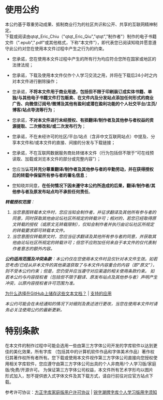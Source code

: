 使用公约
=========
本公约基于尊重劳动成果、抵制商业行为的社区共识和公开、共享的互联网精神制定。  
下载或阅读由qtqt_Eric_Chiu（"qtqt_Eric_Qiu","qtqt","制作者"）制作的电子书籍文件（".epub",".pdf"或其他格式，下称“本文件”），即代表您已阅读知晓并愿意遵守此公约对您在使用本文件过程中产生之行为的约束。     

- 您承诺，您在使用本文件过程中产生的所有行为均应符合您所在国家或地区的法律法规；
- 您承诺，下载及使用本文件仅作个人学习交流之用，并将在下载后24小时之内对本文件进行删除操作；
- 您承诺，**不将本文件用于商业用途，包括但不限于印刷装订成实体书籍、单独/与其他电子书籍文件打包贩卖、在文件内及分发站点添加任何形式的商业广告、向微信订阅号/微博及其他有盈利或潜在盈利功能的个人社交平台/主页/博客/站点导流等行为**；
- 您承诺，**不对本文件进行未经授权、有损翻译/制作者及其他参与者权益的资源提取、二次修改和/或二次发布行为**；
- 您承诺，不在未经许可的社区/平台/站点（含非中文互联网站点）中提及、分享本文件和/或本文件的直接、间接的分发与下载链接；
- 您承诺，不在互联网数据服务商处转储本文件（行为包括但不限于“可在线预读取、加载或浏览本文件的部分或完整内容”）；    

- 您应当**认可并充分尊重翻译/制作者及其他参与者的辛勤劳动，并在获得授权后的转载中保留所有参与者的署名信息**；
- 您知晓并同意，**在任何情况下因未遵守本公约所造成的后果，翻译/制作者/其他参与者及原发布站点均不承担任何责任**。     

***转载授权范围**：*
1. *当您意图转载本文件时，您应当知会制作者，并征求翻译及其他所有参与者的同意，同时获取其他由论坛社区所规定的转载许可；相对的，若您已经取得原文转载的授权（或原文无转载限制），仅知会制作者并执行由论坛社区所规定的转载要求即可转载本文件。*
2. *当您意图仅转载原文时，您应当征求翻译及其他所有参与者的同意，并获取其他由论坛社区所规定的转载许可；但您不应附加任何来自于本文件的仅代表制作者意志的额外内容。*

***公约适用范围及冲突条款**：本公约仅在您使用本文件时且仅针对本文件生效。如若您考虑/已经从非本文件的其他渠道获取了与本文件内容重合的内容（即“原文”），则不受本公约约束；但是，您仍受并应当遵守对应渠道的相关使用条款约束。
如若本公约与内容授权者（包括但不限于翻译、原发布站点及其他参与者）声明产生冲突，以原内容授权者许可范围为准。*

[为什么选择在GitHub上储存这些文本文档？](https://github.com/qtqtEricChiu/qtqtEricChiu/blob/main/why-create-these-documents-at-github.md "为什么选择在GitHub上储存这些文本文档？") |   [支持的应用](https://github.com/qtqtEricChiu/qtqtEricChiu/blob/EBook-Docs/supported-applications.md "支持的应用")

*本公约可能会在未经通知的情况下对细则及表述进行更改，当您在使用本文件时请务必关注使用公约的最新更新。*

特别条款
=========
在本文件的制作过程中可能会选用一些由第三方字体公司开发的字库软件以达到更佳的美化效果，所有字库 （包括其中的计算机软件作品和字体美术作品）著作权归其著作权所有者所有。您下载或使用本文件视作第三方字体公司直接向您授权使用相关字库软件，您应遵守由第三方字体公司出具的个人非商用/个人学习版/家庭版/免费/开源许可。
为保证第三方字体公司权益，本文件所有艺术字形均以图片形式加入，恕不提供嵌入式字体文件及其下载方式，请自行前往对应官方站点下载。

参考许可协议：[方正字库家庭版用户许可协议](https://www.foundertype.com/index.php/About/powerPer.html) | [锐字潮牌字库个人学习版用字须知](http://www.reeji.com/yzxz)
